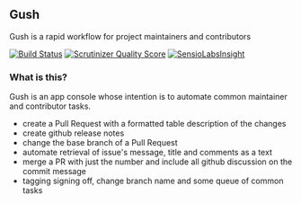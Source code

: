 ## Gush

Gush is a rapid workflow for project maintainers and contributors

[![Build Status](https://travis-ci.org/cordoval/gush.png?branch=master)](https://travis-ci.org/cordoval/gush)
[![Scrutinizer Quality Score](https://scrutinizer-ci.com/g/cordoval/gush/badges/quality-score.png?s=f54effe2042a7eb161b0263322b3b4979d2de900)](https://scrutinizer-ci.com/g/cordoval/gush/)
[![SensioLabsInsight](https://insight.sensiolabs.com/projects/160ad92b-b065-482e-9ebd-4cff2b931451/mini.png)](https://insight.sensiolabs.com/projects/160ad92b-b065-482e-9ebd-4cff2b931451)

### What is this?

Gush is an app console whose intention is to automate common maintainer and contributor tasks.

- create a Pull Request with a formatted table description of the changes
- create github release notes
- change the base branch of a Pull Request
- automate retrieval of issue's message, title and comments as a text
- merge a PR with just the number and include all github discussion on the commit message
- tagging signing off, change branch name and some queue of common tasks
